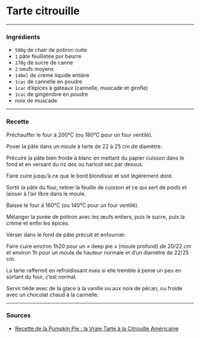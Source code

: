 # Tarte citrouille

---

### Ingrédients

* `500g` de chair de potiron cuite
* `1` pâte feuilletée pur beurre
* `170g` de sucre de canne
* `2` oeufs moyens
* `140ml` de crème liquide entière
* `1cac` de cannelle en poudre
* `1cac` d’épices à gâteaux (cannelle, muscade et girofle)
* `1cac` de gingembre en poudre
* noix de muscade

---

### Recette

Préchauffer le four à 200°C (ou 180°C pour un four ventilé).

Poser la pâte dans un moule à tarte de 22 à 25 cm de diamètre.

Précuire la pâte bien froide à blanc en mettant du papier cuisson dans le fond et en versant du riz des ou haricot sec par dessus.

Faire cuire jusqu’à ce que le bord blondisse et soit légèrement doré.

Sortir la pâte du four, retirer la feuille de cuisson et ce qui sert de poids et laisser à l’air libre dans le moule.

Baisse le four à 160°C (ou 140°C pour un four ventilé).

Mélanger la purée de potiron avec les œufs entiers, puis le sucre, puis la crème et enfin les épices.

Verser dans le fond de pâte précuit et enfourner.

Faire cuire environ 1h20 pour un « deep pie » (moule profond) de 20/22 cm et environ 1h pour un moule de hauteur normale et d’un diamètre de 22/25 cm.

La tarte raffermit en refroidissant mais si elle tremble à peine un peu en sortant du four, c’est normal.

Servir tiède avec de la glace à la vanille ou aux noix de pécan, ou froide avec un chocolat chaud à la cannelle.

---

### Sources

* [Recette de la Pumpkin Pie : la Vraie Tarte à la Citrouille Américaine](https://www.cuisineamericaine-cultureusa.com/recette-de-la-pumpkin-pie-comment-une-vrai-tarte-a-la-citrouille-americaine/)
